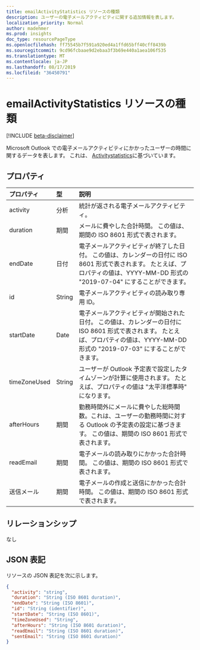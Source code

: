 ```yaml
---
title: emailActivityStatistics リソースの種類
description: ユーザーの電子メールアクティビティに関する追加情報を表します。
localization_priority: Normal
author: madehmer
ms.prod: insights
doc_type: resourcePageType
ms.openlocfilehash: ff75545b7f591a920ed4a1ffd65bff40cff8439b
ms.sourcegitcommit: 9cd96fcbaae9d2ebaa3f3b69e440a1aea106f535
ms.translationtype: MT
ms.contentlocale: ja-JP
ms.lasthandoff: 08/17/2019
ms.locfileid: "36450791"
---
```

# <a name="emailactivitystatistics-resource-type"></a>emailActivityStatistics リソースの種類

[!INCLUDE [beta-disclaimer](../../includes/beta-disclaimer.md)]

Microsoft Outlook での電子メールアクティビティにかかったユーザーの時間に関するデータを表します。 これは、 [Activitystatistics](../resources/activitystatistics.md)に基づいています。

## <a name="properties"></a>プロパティ

| プロパティ     | 型        | 説明 |
|:-------------|:------------|:------------|
|activity|分析| 統計が返される電子メールアクティビティ。|
|duration|期間|メールに費やした合計時間。 この値は、期間の ISO 8601 形式で表されます。|
|endDate|日付|電子メールアクティビティが終了した日付。 この値は、カレンダーの日付に ISO 8601 形式で表されます。 たとえば、プロパティの値は、YYYY-MM-DD 形式の "2019-07-04" にすることができます。|
|id|String| 電子メールアクティビティの読み取り専用 ID。|
|startDate|Date|電子メールアクティビティが開始された日付。 この値は、カレンダーの日付に ISO 8601 形式で表されます。 たとえば、プロパティの値は、YYYY-MM-DD 形式の "2019-07-03" にすることができます。|
|timeZoneUsed|String|ユーザーが Outlook 予定表で設定したタイムゾーンが計算に使用されます。 たとえば、プロパティの値は "太平洋標準時" になります。|
|afterHours|期間|勤務時間外にメールに費やした総時間数。これは、ユーザーの勤務時間に対する Outlook の予定表の設定に基づきます。 この値は、期間の ISO 8601 形式で表されます。 |
|readEmail|期間|電子メールの読み取りにかかった合計時間。 この値は、期間の ISO 8601 形式で表されます。|
|送信メール|期間|電子メールの作成と送信にかかった合計時間。 この値は、期間の ISO 8601 形式で表されます。|

## <a name="relationships"></a>リレーションシップ

なし

## <a name="json-representation"></a>JSON 表記

リソースの JSON 表記を次に示します。

<!-- {
  "blockType": "resource",
  "optionalProperties": [

  ],
  "@odata.type": "microsoft.graph.emailActivityStatistics"
}--> 

```json
{
  "activity": "string",
  "duration": "String (ISO 8601 duration)",
  "endDate": "String (ISO 8601)",
  "id": "String (identifier)",
  "startDate": "String (ISO 8601)",
  "timeZoneUsed": "String",
  "afterHours": "String (ISO 8601 duration)",
  "readEmail": "String (ISO 8601 duration)",
  "sentEmail": "String (ISO 8601 duration)"
}
```

<!-- uuid: 16cd6b66-4b1a-43a1-adaf-3a886856ed98
2019-02-04 14:57:30 UTC -->
<!-- {
  "type": "#page.annotation",
  "description": "emailActivityStatistics resource",
  "keywords": "",
  "section": "documentation",
  "tocPath": ""
}-->